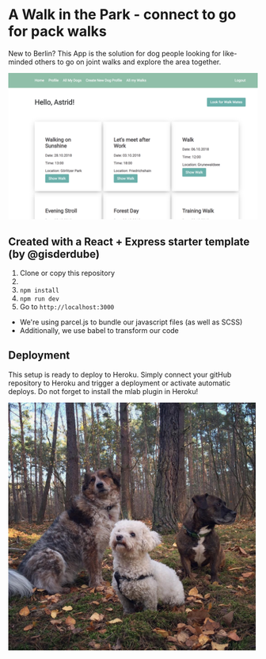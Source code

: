 # A Walk in the Park - connect to go for pack walks

New to Berlin?
This App is the solution for dog people looking for like-minded others to go on joint walks and explore the area together.

![Screen Shot](https://github.com/AstiV/aWalkInThePark/blob/master/img/ScreenShot.png)

## Created with a React + Express starter template (by @gisderdube)

1. Clone or copy this repository
2.
3. `npm install`
4. `npm run dev`
5. Go to `http://localhost:3000`

-   We're using parcel.js to bundle our javascript files (as well as SCSS)
-   Additionally, we use babel to transform our code

## Deployment

This setup is ready to deploy to Heroku.
Simply connect your gitHub repository to Heroku and trigger a deployment or activate automatic deploys.
Do not forget to install the mlab plugin in Heroku!

<img src="/img/Dogs.jpg" alt="Dogs in the Woods" width="500">
